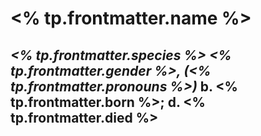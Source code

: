 # <% tp.frontmatter.name %>
*<% tp.frontmatter.species %> <% tp.frontmatter.gender %>, (<% tp.frontmatter.pronouns %>)*
b. <% tp.frontmatter.born %>; d. <% tp.frontmatter.died %>
---

